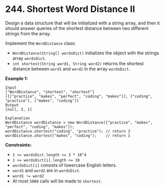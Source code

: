 # 244. Shortest Word Distance II

Design a data structure that will be initialized with a string array, and then it should answer queries of the shortest distance between two  different strings from the array.

Implement the `WordDistance` class:

- `WordDistance(String[] wordsDict)` initializes the object with the strings array `wordsDict`.
- `int shortest(String word1, String word2)` returns the shortest distance between `word1` and `word2` in the array `wordsDict`.

**Example 1:**

```()
Input
["WordDistance", "shortest", "shortest"]
[[["practice", "makes", "perfect", "coding", "makes"]], ["coding", "practice"], ["makes", "coding"]]
Output
[null, 3, 1]

Explanation
WordDistance wordDistance = new WordDistance(["practice", "makes", "perfect", "coding", "makes"]);
wordDistance.shortest("coding", "practice"); // return 3
wordDistance.shortest("makes", "coding");    // return 1
```

**Constraints:**

- `1 <= wordsDict.length <= 3 * 10^4`
- `1 <= wordsDict[i].length <= 10`
- `wordsDict[i]` consists of lowercase English letters.
- `word1` and `word2` are in `wordsDict`.
- `word1 != word2`
- At most `5000` calls will be made to `shortest`.
